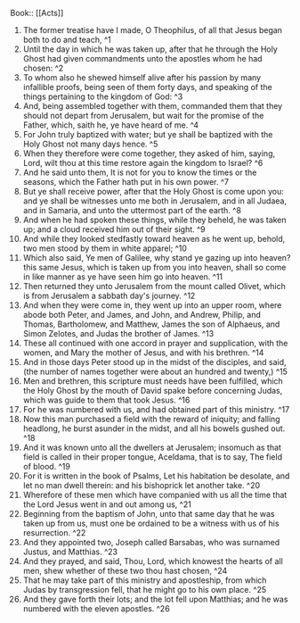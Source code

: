  Book:: [[Acts]]
 1. The former treatise have I made, O Theophilus, of all that Jesus began both to do and teach, ^1
 2. Until the day in which he was taken up, after that he through the Holy Ghost had given commandments unto the apostles whom he had chosen: ^2
 3. To whom also he shewed himself alive after his passion by many infallible proofs, being seen of them forty days, and speaking of the things pertaining to the kingdom of God: ^3
 4. And, being assembled together with them, commanded them that they should not depart from Jerusalem, but wait for the promise of the Father, which, saith he, ye have heard of me. ^4
 5. For John truly baptized with water; but ye shall be baptized with the Holy Ghost not many days hence. ^5
 6. When they therefore were come together, they asked of him, saying, Lord, wilt thou at this time restore again the kingdom to Israel? ^6
 7. And he said unto them, It is not for you to know the times or the seasons, which the Father hath put in his own power. ^7
 8. But ye shall receive power, after that the Holy Ghost is come upon you: and ye shall be witnesses unto me both in Jerusalem, and in all Judaea, and in Samaria, and unto the uttermost part of the earth. ^8
 9. And when he had spoken these things, while they beheld, he was taken up; and a cloud received him out of their sight. ^9
 10. And while they looked stedfastly toward heaven as he went up, behold, two men stood by them in white apparel; ^10
 11. Which also said, Ye men of Galilee, why stand ye gazing up into heaven? this same Jesus, which is taken up from you into heaven, shall so come in like manner as ye have seen him go into heaven. ^11
 12. Then returned they unto Jerusalem from the mount called Olivet, which is from Jerusalem a sabbath day's journey. ^12
 13. And when they were come in, they went up into an upper room, where abode both Peter, and James, and John, and Andrew, Philip, and Thomas, Bartholomew, and Matthew, James the son of Alphaeus, and Simon Zelotes, and Judas the brother of James. ^13
 14. These all continued with one accord in prayer and supplication, with the women, and Mary the mother of Jesus, and with his brethren. ^14
 15. And in those days Peter stood up in the midst of the disciples, and said, (the number of names together were about an hundred and twenty,) ^15
 16. Men and brethren, this scripture must needs have been fulfilled, which the Holy Ghost by the mouth of David spake before concerning Judas, which was guide to them that took Jesus. ^16
 17. For he was numbered with us, and had obtained part of this ministry. ^17
 18. Now this man purchased a field with the reward of iniquity; and falling headlong, he burst asunder in the midst, and all his bowels gushed out. ^18
 19. And it was known unto all the dwellers at Jerusalem; insomuch as that field is called in their proper tongue, Aceldama, that is to say, The field of blood. ^19
 20. For it is written in the book of Psalms, Let his habitation be desolate, and let no man dwell therein: and his bishoprick let another take. ^20
 21. Wherefore of these men which have companied with us all the time that the Lord Jesus went in and out among us, ^21
 22. Beginning from the baptism of John, unto that same day that he was taken up from us, must one be ordained to be a witness with us of his resurrection. ^22
 23. And they appointed two, Joseph called Barsabas, who was surnamed Justus, and Matthias. ^23
 24. And they prayed, and said, Thou, Lord, which knowest the hearts of all men, shew whether of these two thou hast chosen, ^24
 25. That he may take part of this ministry and apostleship, from which Judas by transgression fell, that he might go to his own place. ^25
 26. And they gave forth their lots; and the lot fell upon Matthias; and he was numbered with the eleven apostles. ^26
